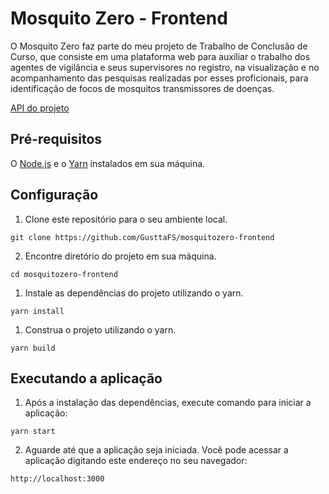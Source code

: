 # Mosquito Zero - Frontend

O Mosquito Zero faz parte do meu projeto de Trabalho de Conclusão de Curso, que consiste em uma plataforma web para auxiliar o trabalho dos agentes de vigilância e seus supervisores no registro, na visualização e no acompanhamento das pesquisas realizadas por esses proficionais, para identificação de focos de mosquitos transmissores de doenças.

[API do projeto](https://github.com/GusttaFS/mosquitozero-backend)

## Pré-requisitos
O [Node.js](https://nodejs.org) e o [Yarn](https://yarnpkg.com/) instalados em sua máquina.

## Configuração
1. Clone este repositório para o seu ambiente local.
````
git clone https://github.com/GusttaFS/mosquitozero-frontend
````

2. Encontre diretório do projeto em sua máquina.
````
cd mosquitozero-frontend
````

1. Instale as dependências do projeto utilizando o yarn.
````
yarn install
````

1. Construa o projeto utilizando o yarn.
````
yarn build
````

## Executando a aplicação
1. Após a instalação das dependências, execute comando para iniciar a aplicação:
````
yarn start
````
2. Aguarde até que a aplicação seja iniciada. Você pode acessar a aplicação digitando este endereço no seu navegador:
````
http://localhost:3000
````